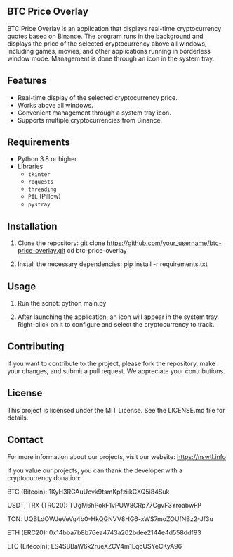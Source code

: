 ## BTC Price Overlay

BTC Price Overlay is an application that displays real-time cryptocurrency quotes based on Binance. The program runs in the background and displays the price of the selected cryptocurrency above all windows, including games, movies, and other applications running in borderless window mode. Management is done through an icon in the system tray.

## Features

- Real-time display of the selected cryptocurrency price.
- Works above all windows.
- Convenient management through a system tray icon.
- Supports multiple cryptocurrencies from Binance.

## Requirements

- Python 3.8 or higher
- Libraries:
  - `tkinter`
  - `requests`
  - `threading`
  - `PIL` (Pillow)
  - `pystray`

## Installation

1. Clone the repository:
    git clone https://github.com/your_username/btc-price-overlay.git
    cd btc-price-overlay

2. Install the necessary dependencies:
    pip install -r requirements.txt

## Usage

1. Run the script:
    python main.py

2. After launching the application, an icon will appear in the system tray. Right-click on it to configure and select the cryptocurrency to track.

## Contributing

If you want to contribute to the project, please fork the repository, make your changes, and submit a pull request. We appreciate your contributions.

## License

This project is licensed under the MIT License. See the LICENSE.md file for details.

## Contact

For more information about our projects, visit our website: https://nswtl.info

If you value our projects, you can thank the developer with a cryptocurrency donation:

BTC (Bitcoin):
1KyH3RGAuUcvk9tsmKpfziikCXQ5i84Suk

USDT, TRX (TRC20):
TUgM6hPokF1vPUW8CRp77CgvF3YroabwFP

TON:
UQBLdOWJeVeVg4b0-HkQGNVV8HG6-xWS7moZOUfNBz2-Jf3u

ETH (ERC20):
0x14bba7b8b76ea4743a202bdee2144e4d558ddf93

LTC (Litecoin):
LS4SBBaW6k2rueXZCV4m1EqcUSYeCKyA96
